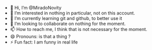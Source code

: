 - 👋 Hi, I’m @MiradoNovity
- 👀 I’m interested in nothing in particular, not on this account.
- 🌱 I’m currently learning git and github, to better use it
- 💞️ I’m looking to collaborate on nothing for the moment.
- 📫 How to reach me, I think that is not necessary for the moment.
- 😄 Pronouns: is that a thing ?
- ⚡ Fun fact: I am funny in real life

<!---
MiradoNovity/MiradoNovity is a ✨ special ✨ repository because its `README.md` (this file) appears on your GitHub profile.
You can click the Preview link to take a look at your changes.
--->
